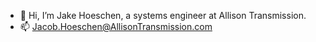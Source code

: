 - 👋 Hi, I’m Jake Hoeschen, a systems engineer at Allison Transmission.
- 📫 Jacob.Hoeschen@AllisonTransmission.com
